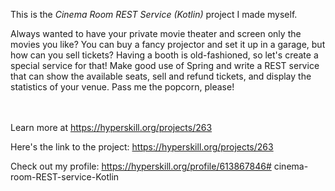 This is the *Cinema Room REST Service (Kotlin)* project I made myself.


<p>Always wanted to have your private movie theater and screen only the movies you like? You can buy a fancy projector and set it up in a garage, but how can you sell tickets? Having a booth is old-fashioned, so let's create a special service for that! Make good use of Spring and write a REST service that can show the available seats, sell and refund tickets, and display the statistics of your venue. Pass me the popcorn, please!</p><br/><br/>Learn more at <a href="https://hyperskill.org/projects/263?utm_source=ide&utm_medium=ide&utm_campaign=ide&utm_content=project-card">https://hyperskill.org/projects/263</a>

Here's the link to the project: https://hyperskill.org/projects/263

Check out my profile: https://hyperskill.org/profile/613867846#   c i n e m a - r o o m - R E S T - s e r v i c e - K o t l i n  
 